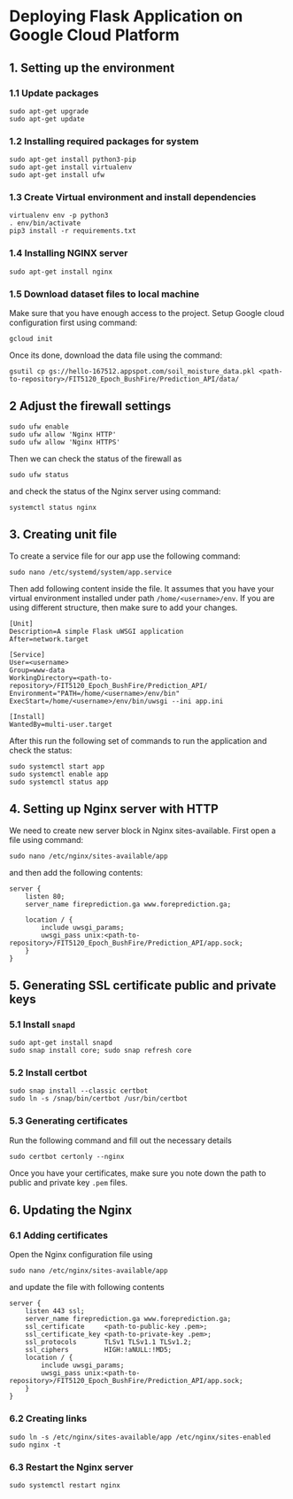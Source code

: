 # Deploying Flask Application on Google Cloud Platform

## 1. Setting up the environment

### 1.1 Update packages
```
sudo apt-get upgrade
sudo apt-get update
```
### 1.2 Installing required packages for system
```
sudo apt-get install python3-pip
sudo apt-get install virtualenv
sudo apt-get install ufw
```

### 1.3 Create Virtual environment and install dependencies

```
virtualenv env -p python3
. env/bin/activate
pip3 install -r requirements.txt
```

### 1.4 Installing NGINX server
```
sudo apt-get install nginx
```
### 1.5 Download dataset files to local machine
Make sure that you have enough access to the project. Setup Google cloud configuration first using command:
```
gcloud init
```
Once its done, download the data file using the command:
```
gsutil cp gs://hello-167512.appspot.com/soil_moisture_data.pkl <path-to-repository>/FIT5120_Epoch_BushFire/Prediction_API/data/
```

## 2 Adjust the firewall settings
```
sudo ufw enable
sudo ufw allow 'Nginx HTTP'
sudo ufw allow 'Nginx HTTPS'
```
Then we can check the status of the firewall as
```
sudo ufw status
```
and check the status of the Nginx server using command:
```
systemctl status nginx
```

## 3. Creating unit file
To create a service file for our app use the following command:
```
sudo nano /etc/systemd/system/app.service
```
Then add following content inside the file. It assumes that you have your virtual environment installed under path `/home/<username>/env`. If you are using different structure, then make sure to add your changes.
```
[Unit]
Description=A simple Flask uWSGI application
After=network.target

[Service]
User=<username>
Group=www-data
WorkingDirectory=<path-to-repository>/FIT5120_Epoch_BushFire/Prediction_API/
Environment="PATH=/home/<username>/env/bin"
ExecStart=/home/<username>/env/bin/uwsgi --ini app.ini

[Install]
WantedBy=multi-user.target
```

After this run the following set of commands to run the application and check the status:
```
sudo systemctl start app
sudo systemctl enable app
sudo systemctl status app
```

## 4. Setting up Nginx server with HTTP
We need to create new server block in Nginx sites-available. First open a file using command:
```
sudo nano /etc/nginx/sites-available/app
```
and then add the following contents:
```
server {
    listen 80;
    server_name fireprediction.ga www.foreprediction.ga;

    location / {
        include uwsgi_params;
        uwsgi_pass unix:<path-to-repository>/FIT5120_Epoch_BushFire/Prediction_API/app.sock;
    }
}
```

## 5. Generating SSL certificate public and private keys
### 5.1 Install `snapd`
```
sudo apt-get install snapd
sudo snap install core; sudo snap refresh core
```
### 5.2 Install certbot
```
sudo snap install --classic certbot
sudo ln -s /snap/bin/certbot /usr/bin/certbot
```
### 5.3 Generating certificates
Run the following command and fill out the necessary details
```
sudo certbot certonly --nginx
```

Once you have your certificates, make sure you note down the path to public and private key `.pem` files.

## 6. Updating the Nginx
### 6.1 Adding certificates
Open the Nginx configuration file using
```
sudo nano /etc/nginx/sites-available/app
```
and update the file with following contents
```
server {
    listen 443 ssl;
    server_name fireprediction.ga www.foreprediction.ga;
    ssl_certificate     <path-to-public-key .pem>;
    ssl_certificate_key <path-to-private-key .pem>;
    ssl_protocols       TLSv1 TLSv1.1 TLSv1.2;
    ssl_ciphers         HIGH:!aNULL:!MD5;
    location / {
        include uwsgi_params;
        uwsgi_pass unix:<path-to-repository>/FIT5120_Epoch_BushFire/Prediction_API/app.sock;
    }
}
```
### 6.2 Creating links
```
sudo ln -s /etc/nginx/sites-available/app /etc/nginx/sites-enabled
sudo nginx -t
```
### 6.3 Restart the Nginx server
```
sudo systemctl restart nginx
```

